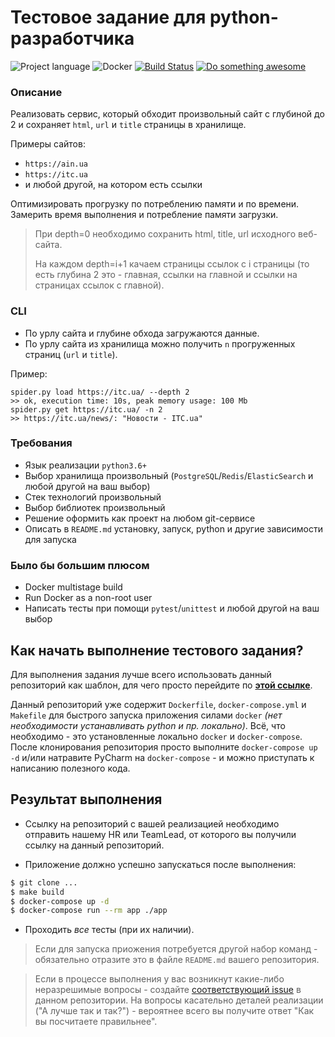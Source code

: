 # Тестовое задание для python-разработчика

![Project language][badge_language]
![Docker][badge_docker]
[![Build Status][badge_build]][link_build]
[![Do something awesome][badge_use_template]][use_this_repo_template]

### Описание

Реализовать сервис, который обходит произвольный сайт с глубиной до 2 и сохраняет `html`, `url` и `title` страницы в хранилище.

Примеры сайтов:

* `https://ain.ua`
* `https://itc.ua`
* и любой другой, на котором есть ссылки
    
Оптимизировать прогрузку по потреблению памяти и по времени. 
Замерить время выполнения и потребление памяти загрузки.

> При depth=0 необходимо сохранить html, title, url исходного веб-сайта.
>
> На каждом depth=i+1 качаем страницы ссылок с i страницы (то есть глубина 2 это - главная, ссылки на главной и ссылки на страницах ссылок с главной).

### CLI

* По урлу сайта и глубине обхода загружаются данные.
* По урлу сайта из хранилища можно получить `n` прогруженных страниц (`url` и `title`).
    
Пример:

```
spider.py load https://itc.ua/ --depth 2
>> ok, execution time: 10s, peak memory usage: 100 Mb
spider.py get https://itc.ua/ -n 2
>> https://itc.ua/news/: "Новости - ITC.ua"
```

### Требования

* Язык реализации `python3.6+`
* Выбор хранилища произвольный (`PostgreSQL`/`Redis`/`ElasticSearch` и любой другой на ваш выбор) 
* Стек технологий произвольный
* Выбор библиотек произвольный
* Решение оформить как проект на любом git-сервисе
* Описать в `README.md` установку, запуск, python и другие зависимости для запуска

### Было бы большим плюсом

* Docker multistage build
* Run Docker as a non-root user  
* Написать тесты при помощи `pytest`/`unittest` и любой другой на ваш выбор
    
## Как начать выполнение тестового задания?

Для выполнения задания лучше всего использовать данный репозиторий как шаблон, для чего просто перейдите по [**этой ссылке**][use_this_repo_template].

Данный репозиторий уже содержит `Dockerfile`, `docker-compose.yml` и `Makefile` для быстрого запуска приложения силами `docker` _(нет необходимости устанавливать python и пр. локально)_. Всё, что необходимо - это установленные локально `docker` и `docker-compose`. После клонирования репозитория просто выполните `docker-compose up -d` и/или натравите PyCharm на `docker-compose` - и можно приступать к написанию полезного кода.

## Результат выполнения

* Ссылку на репозиторий с вашей реализацией необходимо отправить нашему HR или TeamLead, от которого вы получили ссылку на данный репозиторий.

* Приложение должно успешно запускаться после выполнения:

```bash
$ git clone ...
$ make build
$ docker-compose up -d
$ docker-compose run --rm app ./app
```

* Проходить _все_ тесты (при их наличии).

> Если для запуска приожения потребуется другой набор команд - обязательно отразите это в файле `README.md` вашего репозитория.

> Если в процессе выполнения у вас возникнут какие-либо неразрешимые вопросы - создайте [соответствующий issue][link_create_issue] в данном репозитории. На вопросы касательно деталей реализации ("А лучше так и так?") - вероятнее всего вы получите ответ "Как вы посчитаете правильнее".

[badge_build]:https://github.com/fly304625/python-developer-test-task/workflows/CI/badge.svg
[badge_language]:https://img.shields.io/badge/python-3-yellow?longCache=true
[badge_docker]:https://img.shields.io/badge/docker-enable-blue?longCache=true
[badge_use_template]:https://img.shields.io/badge/start-this_template_using-success.svg?longCache=true
[link_build]:https://github.com/fly304625/python-developer-test-task/actions
[link_create_issue]:https://github.com/fly304625/python-developer-test-task/issues/new
[use_this_repo_template]:https://github.com/fly304625/python-developer-test-task/generate
